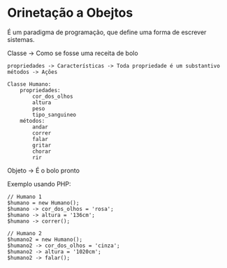 # Orinetação a Obejtos

É um paradigma de programação, que define uma forma de escrever sistemas.

Classe -> Como se fosse uma receita de bolo

    propriedades -> Características -> Toda propriedade é um substantivo
    métodos -> Ações

    Classe Humano:
        propriedades:
            cor_dos_olhos
            altura
            peso
            tipo_sanguineo
        métodos:
            andar
            correr
            falar
            gritar
            chorar
            rir

Objeto -> É o bolo pronto

Exemplo usando PHP:

    // Humano 1
    $humano = new Humano();
    $humano -> cor_dos_olhos = 'rosa';
    $humano -> altura = '136cm';
    $humano -> correr();

    // Humano 2
    $humano2 = new Humano();
    $humano2 -> cor_dos_olhos = 'cinza';
    $humano2 -> altura = '1020cm';
    $humano2 -> falar();

